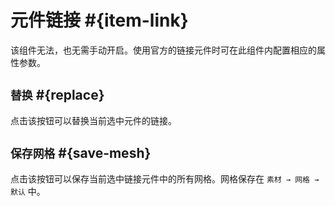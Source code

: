 # 元件链接 #{item-link}

该组件无法，也无需手动开启。使用官方的链接元件时可在此组件内配置相应的属性参数。

## `替换` #{replace}

点击该按钮可以替换当前选中元件的链接。

## `保存网格` #{save-mesh}

点击该按钮可以保存当前选中链接元件中的所有网格。网格保存在 `素材 → 网格 → 默认` 中。
